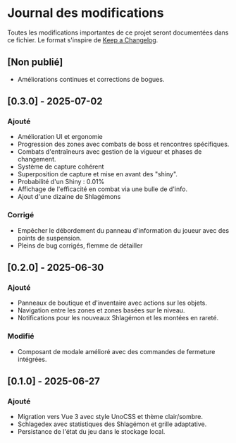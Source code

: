 # Journal des modifications

Toutes les modifications importantes de ce projet seront documentées dans ce fichier.
Le format s'inspire de [Keep a Changelog](https://keepachangelog.com/fr/1.0.0/).

## [Non publié]

- Améliorations continues et corrections de bogues.

## [0.3.0] - 2025-07-02

### Ajouté

- Amélioration UI et ergonomie
- Progression des zones avec combats de boss et rencontres spécifiques.
- Combats d'entraîneurs avec gestion de la vigueur et phases de changement.
- Système de capture cohérent
- Superposition de capture et mise en avant des "shiny".
- Probabilité d'un Shiny : 0.01%
- Affichage de l'efficacité en combat via une bulle de d'info.
- Ajout d'une dizaine de Shlagémons

### Corrigé

- Empêcher le débordement du panneau d'information du joueur avec des points de suspension.
- Pleins de bug corrigés, flemme de détailler

## [0.2.0] - 2025-06-30

### Ajouté

- Panneaux de boutique et d'inventaire avec actions sur les objets.
- Navigation entre les zones et zones basées sur le niveau.
- Notifications pour les nouveaux Shlagémon et les montées en rareté.

### Modifié

- Composant de modale amélioré avec des commandes de fermeture intégrées.

## [0.1.0] - 2025-06-27

### Ajouté

- Migration vers Vue 3 avec style UnoCSS et thème clair/sombre.
- Schlagedex avec statistiques des Shlagémon et grille adaptative.
- Persistance de l'état du jeu dans le stockage local.
